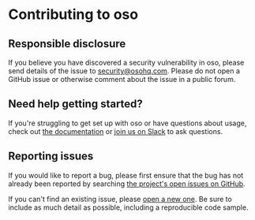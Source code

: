 # Contributing to oso

## Responsible disclosure

If you believe you have discovered a security vulnerability in oso, please send
details of the issue to security@osohq.com. Please do not open a GitHub issue
or otherwise comment about the issue in a public forum.

## Need help getting started?

If you're struggling to get set up with oso or have questions about usage,
check out [the documentation][docs] or [join us on Slack][slack] to ask
questions.

[docs]: https://docs.osohq.com
<!-- NOTE: the Slack invite link must be recreated every 30 days or every 2000
invites, whichever comes first. -->
[slack]: https://slack.oso.dev

## Reporting issues

If you would like to report a bug, please first ensure that the bug has not
already been reported by searching [the project's open issues on
GitHub][issues].

If you can't find an existing issue, please [open a new one][new-issue]. Be
sure to include as much detail as possible, including a reproducible code
sample.

[issues]: https://github.com/osohq/oso/issues
[new-issue]: https://github.com/osohq/oso/issues/new

<!-- TODO: 'Contributing code' section once we have a CLA set up. -->

